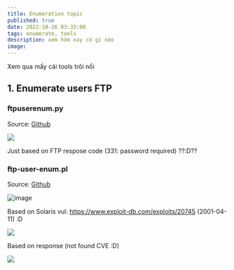 ```yaml
---
title: Enumeration topic
published: true
date: 2022-10-26 03:33:00
tags: enumerate, tools
description: xem hôm nay có gì nào
image:
---
```

Xem qua mấy cái tools trôi nổi

## 1. Enumerate users FTP

### ftpuserenum.py

Source: [Github](https://github.com/bascoe10/FTPUsernameEnumeration)   

![](https://drive.google.com/uc?export=view&id=1Am_lyCXYO16XyiwV1u7zzteEgmy8LZNG)   

Just based on FTP respose code (331: password required)  ??:D??   


### ftp-user-enum.pl

Source: [Github](https://github.com/pentestmonkey/ftp-user-enum)   

![image](https://drive.google.com/uc?export=view&id=1tJgpP3YNW06uPkKpENu_hnvWgwk2Pvty) 

Based on Solaris vul: https://www.exploit-db.com/exploits/20745 (2001-04-11) :D   

![](https://drive.google.com/uc?export=view&id=1iRNZguuSi_ABewxag8vx1WwddRqp4QXe)  

Based on response (not found CVE :D)   

![](https://drive.google.com/uc?export=view&id=16km0KsjP0fcs7qo4cbJf9G7vewK6N2CX)   

